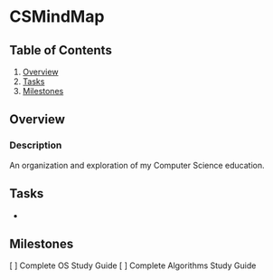 # CSMindMap

## Table of Contents
1. [Overview](#Overview)
1. [Tasks](#Tasks)
1. [Milestones](#Milestones)

## Overview
### Description
An organization and exploration of my Computer Science education.

   
## Tasks
* 

## Milestones
[ ] Complete OS Study Guide
[ ] Complete Algorithms Study Guide
